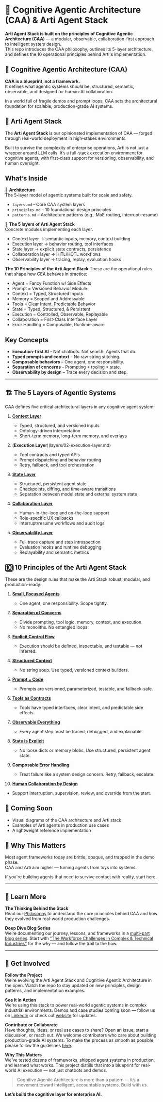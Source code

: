 # 🧠 Cognitive Agentic Architecture (CAA) & Arti Agent Stack

**Arti Agent Stack is built on the principles of Cognitive Agentic Architecture (CAA)** — a modular, observable, collaboration-first approach to intelligent system design.  
This repo introduces the CAA philosophy, outlines its 5-layer architecture, and defines the 10 operational principles behind Arti's implementation.



## 🔷 Cognitive Agentic Architecture (CAA)

**CAA is a blueprint, not a framework.**  
It defines what agentic systems *should* be: structured, semantic, observable, and designed for human-AI collaboration.

In a world full of fragile demos and prompt loops, CAA sets the architectural foundation for scalable, production-grade AI systems.



## 🧩 Arti Agent Stack

The **Arti Agent Stack** is our opinionated implementation of CAA — forged through real-world deployment in high-stakes environments.

Built to survive the complexity of enterprise operations, Arti is not just a wrapper around LLM calls. It’s a full-stack execution environment for cognitive agents, with first-class support for versioning, observability, and human oversight.


## What’s Inside

📐 **Architecture**  
The 5-layer model of agentic systems built for scale and safety.

- `layers.md` – Core CAA system layers  
- `principles.md` – 10 foundational design principles  
- `patterns.md` – Architecture patterns (e.g., MoE routing, interrupt-resume)

🧱 **The 5 layers of Arti Agent Stack**  
Concrete modules implementing each layer.

- Context layer → semantic inputs, memory, context building  
- Execution layer → behavior routing, tool interfaces  
- State layer → explicit state contracts, persistence  
- Collaboration layer → HITL/HOTL workflows  
- Observability layer → tracing, replay, evaluation hooks

**The 10 Principles of the Arti Agent Stack**
These are the operational rules that shape how CEA behaves in practice:

- Agent = Fancy Function w/ Side Effects
- Prompt = Versioned Behavior Module
- Context = Typed, Structured Inputs
- Memory = Scoped and Addressable
- Tools = Clear Intent, Predictable Behavior
- State = Typed, Structured, & Persistent
- Execution = Controlled, Observable, Replayable
- Collaboration = First-Class Interface Layer
- Error Handling = Composable, Runtime-aware


## Key Concepts

- **Execution-first AI** – Not chatbots. Not search. Agents that do.
- **Typed prompts and context** – No raw string stitching.
- **Composable behaviors** – One agent, one responsibility.
- **Separation of concerns** – Prompting ≠ tooling ≠ state.
- **Observability by design** – Trace every decision and step.

---

## 🏗️ The 5 Layers of Agentic Systems

CAA defines five critical architectural layers in any cognitive agent system:

1. [**Context Layer**](layers/01-context-layer.md)
   - Typed, structured, and versioned inputs  
   - Ontology-driven interpretation  
   - Short-term memory, long-term memory, and overlays  

2. (**Execution Layer**)(layers/02-execution-layer.md)
   - Tool contracts and typed APIs  
   - Prompt dispatching and behavior routing  
   - Retry, fallback, and tool orchestration  

3. [**State Layer**](layers/03-state-layer.md)
   - Structured, persistent agent state  
   - Checkpoints, diffing, and time-aware transitions  
   - Separation between model state and external system state  

4. [**Collaboration Layer**](layers/04-collaboration-layer.md)
   - Human-in-the-loop and on-the-loop support  
   - Role-specific UX callbacks  
   - Interrupt/resume workflows and audit logs  

5. [**Observability Layer**](layers/05-observability-layer.md)
   - Full trace capture and step introspection  
   - Evaluation hooks and runtime debugging  
   - Replayability and semantic metrics  



## 🔟 10 Principles of the Arti Agent Stack

These are the design rules that make the Arti Stack robust, modular, and production-ready:

1. [**Small, Focused Agents**](principles/01-small-focused-agents.md)  
   - One agent, one responsibility. Scope tightly.

2. [**Separation of Concerns**](principles/02-sparation-of-concerns.md)
   - Divide prompting, tool logic, memory, context, and execution.  
   - No monoliths. No entangled loops.

3. [**Explicit Control Flow**](principles/03-explicit-control-flow)
   - Execution should be defined, inspectable, and testable — not inferred.

4. [**Structured Context**](principles/04-structured-context.md)
   - No string soup. Use typed, versioned context builders.

5. [**Prompt = Code**](principles/05-prompt-management.md)
   - Prompts are versioned, parameterized, testable, and fallback-safe.

6. [**Tools as Contracts**](principles/06-tools-as-contracts.md)
   - Tools have typed interfaces, clear intent, and predictable side effects.

7. [**Observable Everything**](principles/07-observable-everything.md)
   - Every agent step must be traced, debugged, and explainable.

8. [**State is Explicit**](principles/08-state-is-explicit.md)
   - No loose dicts or memory blobs. Use structured, persistent agent state.

9. [**Composable Error Handling**](principles/09-composable-error-handling.md)
   - Treat failure like a system design concern. Retry, fallback, escalate.

10. [**Human Collaboration by Design**](principles/10-human-collaboration-by-design.md)
   - Support interruption, supervision, review, and override from the start.



## 📍 Coming Soon

- Visual diagrams of the CAA architecture and Arti stack
- Examples of Arti agents in production use cases
- A lightweight reference implementation



## 🚀 Why This Matters

Most agent frameworks today are brittle, opaque, and trapped in the demo phase.  
CAA and Arti aim higher — turning agents from toys into systems.

If you're building agents that need to survive contact with reality, start here.



---

## 📖 Learn More

**The Thinking Behind the Stack**  
Read our [Philosophy](./philosophy.md) to understand the core principles behind CAA and how they evolved from real-world production challenges.

**Deep Dive Blog Series**  
We’re documenting our journey, lessons, and frameworks in a [multi-part blog series](https://www.artiquare.com/tag/ai-agent-frameworks/). Start with [“The Workforce Challenges in Complex & Technical Industries”](https://www.artiquare.com/ai-workforce-augmentation-workforce-challenges/) for the why — and follow the trail to the how.

---



## 🚀 Get Involved

**Follow the Project**  
We’re evolving the Arti Agent Stack and Cognitive Agentic Architecture in the open. Watch the repo to stay updated on new principles, design patterns, and implementation examples.

**See It in Action**  
We're using this stack to power real-world agentic systems in complex industrial environments. Demos and case studies coming soon — follow us on [LinkedIn](https://www.linkedin.com/company/artiquare) or check out [website](https://www.artiquare.com/) for updates.

**Contribute or Collaborate**  
Have thoughts, ideas, or real use cases to share? Open an issue, start a discussion, or reach out. We welcome contributors who care about building production-grade AI systems.
To make the process as smooth as possible, please follow the guidelines [here](./CONTRIBUTIONS.md).

**Why This Matters**  
We’ve tested dozens of frameworks, shipped agent systems in production, and learned what works. This project distills that into a blueprint for real-world AI execution — not just chatbots and demos.



> Cognitive Agentic Architecture is more than a pattern — it’s a movement toward intelligent, accountable systems. Build with us.




**Let’s build the cognitive layer for enterprise AI.**
